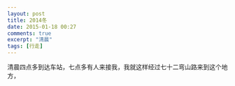 ```yaml
---
layout: post
title: 2014冬
date: 2015-01-18 00:27
comments: true
excerpt: "清晨"
tags: [行走]
---
```

清晨四点多到达车站，七点多有人来接我，我就这样经过七十二弯山路来到这个地方，
